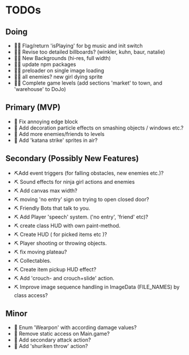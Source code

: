 # TODOs

## Doing
- 🌺🧪 Flag/return 'isPlaying' for bg music and init switch
- 🌺🧪 Revise too detailed billboards? (winkler, kuhn, baur, natalie)
- 🌺🧪 New Backgrounds (hi-res, full width)
- 🌺🧪 update npm packages
- 🌺🧪 preloader on single image loading
- 🌺🧪 all enemies? new girl dying sprite
- 🌺🧪 Complete game levels (add sections 'market' to town, and 'warehouse' to DoJo)

## Primary (MVP)
- 🧪 Fix annoying edge block
- 🧪 Add decoration particle effects on smashing objects / windows etc.?
- 🧪 Add more enemies/friends to levels
- 🧪 Add 'katana strike' sprites in air?

## Secondary (Possibly New Features)
- ⛏️Add event triggers (for falling obstacles, new enemies etc.)?
- ⛏️ Sound effects for ninja girl actions and enemies
- ⛏️ Add canvas max width?
- ⛏️ moving 'no entry' sign on trying to open closed door?
- ⛏️ Friendly Bots that talk to you.
- ⛏️ Add Player 'speech' system. ('no entry', 'friend' etc)?
- ⛏️ create class HUD with own paint-method.
- ⛏️ Create HUD ( for picked items etc )?
- ⛏️ Player shooting or throwing objects.
- ⛏️ fix moving plateau?
- ⛏️ Collectables.
- ⛏️ Create item pickup HUD effect?
- ⛏️ Add 'crouch- and crouch+slide' action.
- ⛏️ Improve image sequence handling in ImageData (FILE_NAMES) by class access?

## Minor
- 🔻 Enum 'Wearpon' with according damage values?
- 🔻 Remove static access on Main.game?
- 🔻 Add secondary attack action?
- 🔻 Add 'shuriken throw' action?
